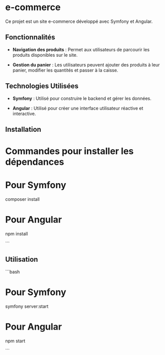 ﻿# e-commerce
Ce projet est un site e-commerce développé avec Symfony et Angular.

## Fonctionnalités

- **Navigation des produits** : Permet aux utilisateurs de parcourir les produits disponibles sur le site.

- **Gestion du panier** : Les utilisateurs peuvent ajouter des produits à leur panier, modifier les quantités et passer à la caisse.

## Technologies Utilisées

- **Symfony** : Utilisé pour construire le backend et gérer les données.

- **Angular** : Utilisé pour créer une interface utilisateur réactive et interactive.

## Installation

# Commandes pour installer les dépendances

# Pour Symfony

composer install

# Pour Angular

npm install

\`\`\`

## Utilisation

\`\`\`bash

# Pour Symfony

symfony server:start

# Pour Angular

npm start

\`\`\`
